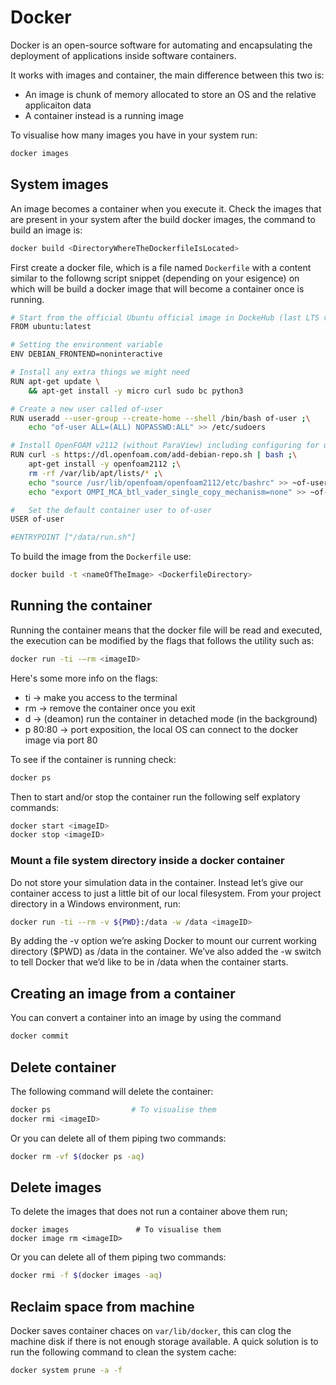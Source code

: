 # Docker

Docker is an open-source software for automating and encapsulating the 
deployment of applications inside software containers.

It works with images and container, the main difference between this two is:

- An image is chunk of memory allocated to store an OS and the relative applicaiton data
- A container instead is a running image

To visualise how many images you have in your system run:

```sh
docker images
```

## System images
An image becomes a container when you execute it. Check the images that are present in your system after the build
docker images, the command to build an image is:

```sh
docker build <DirectoryWhereTheDockerfileIsLocated>
```

First create a docker file, which is a file named ```Dockerfile``` with a content similar to the followng
script snippet (depending on your esigence) on which will be build a docker image that will become a container once is
running.

```sh
# Start from the official Ubuntu official image in DockeHub (last LTS version)
FROM ubuntu:latest    

# Setting the environment variable 
ENV DEBIAN_FRONTEND=noninteractive

# Install any extra things we might need
RUN apt-get update \
	&& apt-get install -y micro curl sudo bc python3 

# Create a new user called of-user
RUN useradd --user-group --create-home --shell /bin/bash of-user ;\
	echo "of-user ALL=(ALL) NOPASSWD:ALL" >> /etc/sudoers

# Install OpenFOAM v2112 (without ParaView) including configuring for use by user=of-user plus an extra environment variable to make OpenMPI play nice
RUN curl -s https://dl.openfoam.com/add-debian-repo.sh | bash ;\
	apt-get install -y openfoam2112 ;\
	rm -rf /var/lib/apt/lists/* ;\
	echo "source /usr/lib/openfoam/openfoam2112/etc/bashrc" >> ~of-user/.bashrc ;\
	echo "export OMPI_MCA_btl_vader_single_copy_mechanism=none" >> ~of-user/.bashrc;

#   Set the default container user to of-user
USER of-user

#ENTRYPOINT ["/data/run.sh"]
```
To build the image from the ```Dockerfile``` use:

```sh
docker build -t <nameOfTheImage> <DockerfileDirectory>
```

## Running the container
Running the container means that the docker file will be read and executed, the execution
can be modified by the flags that follows the utility such as:

```sh
docker run -ti -–rm <imageID>
```
Here's some more info on the flags:

  - ti       →  make you access to the terminal
  - rm       →  remove the container once you exit
  - d        →  (deamon) run the container in detached mode (in the background)
  - p 80:80  →  port exposition, the local OS can connect to the docker image via port 80

To see if the container is running check:

```sh
docker ps
```
Then to start and/or stop the container run the following self explatory commands:

```sh
docker start <imageID>
docker stop <imageID>
```

### Mount a file system directory inside a docker container
Do not store your simulation data in the container. Instead let’s give our 
container access to just a little bit of our local filesystem. From your project
directory in a Windows environment, run:

```sh
docker run -ti --rm -v ${PWD}:/data -w /data <imageID>
```
By adding the -v option we’re asking Docker to mount our current working directory
($PWD) as /data in the container. We’ve also added the -w switch to tell Docker
that we’d like to be in /data when the container starts.

## Creating an image from a container 
You can convert a container into an image by using the command

```sh
docker commit 
```
## Delete container
The following command will delete the container:

```sh
docker ps			  	   # To visualise them
docker rmi <imageID>
```

Or you can delete all of them piping two commands:
```sh 
docker rm -vf $(docker ps -aq)
```


## Delete images
To delete the images that does not run a container above them run;

```
docker images  				# To visualise them
docker image rm <imageID>
```
Or you can delete all of them piping two commands:

```sh
docker rmi -f $(docker images -aq)
```

## Reclaim space from machine
Docker saves container chaces on ```var/lib/docker```, this can clog the machine disk if 
there is not enough storage available. A quick solution is to run the following command 
to clean the system cache:

```sh
docker system prune -a -f
```

<!--  Script to show the footer   -->
<html>
<script
    src="https://code.jquery.com/jquery-3.3.1.js"
    integrity="sha256-2Kok7MbOyxpgUVvAk/HJ2jigOSYS2auK4Pfzbm7uH60="
    crossorigin="anonymous">
</script>
<script>
$(function(){
  $("#footer").load("../footers/footer_first_level_depth.html");
});
</script>
<body>
<div id="footer"></div>
</body>
</html>
